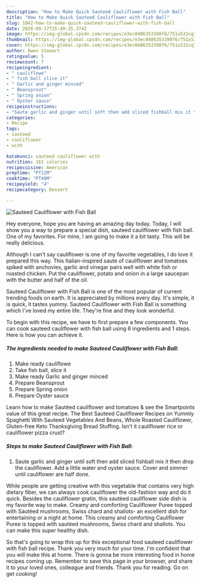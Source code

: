 ```yaml
---
description: "How to Make Quick Sauteed Cauliflower with Fish Ball"
title: "How to Make Quick Sauteed Cauliflower with Fish Ball"
slug: 1042-how-to-make-quick-sauteed-cauliflower-with-fish-ball
date: 2020-09-17T15:49:35.374Z
image: https://img-global.cpcdn.com/recipes/e3ec0486353398f6/751x532cq70/sauteed-cauliflower-with-fish-ball-recipe-main-photo.jpg
thumbnail: https://img-global.cpcdn.com/recipes/e3ec0486353398f6/751x532cq70/sauteed-cauliflower-with-fish-ball-recipe-main-photo.jpg
cover: https://img-global.cpcdn.com/recipes/e3ec0486353398f6/751x532cq70/sauteed-cauliflower-with-fish-ball-recipe-main-photo.jpg
author: Owen Stewart
ratingvalue: 5
reviewcount: 7
recipeingredient:
- " cauliflowe"
- " fish ball slice it"
- " Garlic and ginger minced"
- " Beansprout"
- " Spring onion"
- " Oyster sauce"
recipeinstructions:
- "Saute garlic and ginger until soft then add sliced fishball mix it then drop the cauliflower. Add a little water and oyster sauce. Cover and simmer until cauliflower are half done."
categories:
- Recipe
tags:
- sauteed
- cauliflower
- with

katakunci: sauteed cauliflower with 
nutrition: 161 calories
recipecuisine: American
preptime: "PT12M"
cooktime: "PT40M"
recipeyield: "4"
recipecategory: Dessert

---
```



![Sauteed Cauliflower with Fish Ball](https://img-global.cpcdn.com/recipes/e3ec0486353398f6/751x532cq70/sauteed-cauliflower-with-fish-ball-recipe-main-photo.jpg)

Hey everyone, hope you are having an amazing day today. Today, I will show you a way to prepare a special dish, sauteed cauliflower with fish ball. One of my favorites. For mine, I am going to make it a bit tasty. This will be really delicious.

Although I can&#39;t say cauliflower is one of my favorite vegetables, I do love it prepared this way. This Italian-inspired saute of cauliflower and tomatoes spiked with anchovies, garlic and vinegar pairs well with white fish or roasted chicken. Put the cauliflower, potato and onion in a large saucepan with the butter and half of the oil.

Sauteed Cauliflower with Fish Ball is one of the most popular of current trending foods on earth. It is appreciated by millions every day. It's simple, it is quick, it tastes yummy. Sauteed Cauliflower with Fish Ball is something which I've loved my entire life. They're fine and they look wonderful.


To begin with this recipe, we have to first prepare a few components. You can cook sauteed cauliflower with fish ball using 6 ingredients and 1 steps. Here is how you can achieve it.

<!--inarticleads1-->

##### The ingredients needed to make Sauteed Cauliflower with Fish Ball:

1. Make ready  cauliflowe
1. Take  fish ball, slice it
1. Make ready  Garlic and ginger minced
1. Prepare  Beansprout
1. Prepare  Spring onion
1. Prepare  Oyster sauce


Learn how to make Sautéed cauliflower and tomatoes &amp; see the Smartpoints value of this great recipe. The Best Sauteed Cauliflower Recipes on Yummly Spaghetti With Sauteed Vegetables And Beans, Whole Roasted Cauliflower, Gluten-free Keto Thanksgiving Bread Stuffing. Isn&#39;t it cauliflower rice or cauliflower pizza crust? 

<!--inarticleads2-->

##### Steps to make Sauteed Cauliflower with Fish Ball:

1. Saute garlic and ginger until soft then add sliced fishball mix it then drop the cauliflower. Add a little water and oyster sauce. Cover and simmer until cauliflower are half done.


While people are getting creative with this vegetable that contains very high dietary fiber, we can always cook cauliflower the old-fashion way and do it quick. Besides the cauliflower gratin, this sautéed cauliflower side dish is my favorite way to make. Creamy and comforting Cauliflower Puree topped with Sautéed mushrooms, Swiss chard and shallots- an excellent dish for entertaining or a night at home. This creamy and comforting Cauliflower Puree is topped with sautéed mushrooms, Swiss chard and shallots. You can make this super healthy dish. 

So that's going to wrap this up for this exceptional food sauteed cauliflower with fish ball recipe. Thank you very much for your time. I'm confident that you will make this at home. There is gonna be more interesting food in home recipes coming up. Remember to save this page in your browser, and share it to your loved ones, colleague and friends. Thank you for reading. Go on get cooking!
